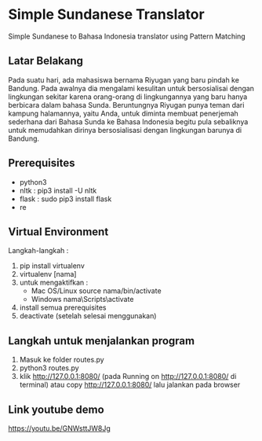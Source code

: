 # Simple Sundanese Translator
Simple Sundanese to Bahasa Indonesia translator using Pattern Matching

## Latar Belakang
Pada suatu hari, ada mahasiswa bernama Riyugan yang baru pindah ke Bandung. Pada awalnya dia mengalami kesulitan untuk bersosialisai dengan lingkungan sekitar karena orang-orang di lingkungannya yang baru hanya berbicara dalam bahasa Sunda. Beruntungnya Riyugan punya teman dari kampung halamannya, yaitu Anda, untuk diminta membuat penerjemah sederhana dari Bahasa Sunda ke Bahasa Indonesia begitu pula sebaliknya untuk memudahkan dirinya bersosialisasi dengan lingkungan barunya di Bandung.

## Prerequisites
- python3
- nltk : pip3 install -U nltk
- flask : sudo pip3 install flask
- re

## Virtual Environment
Langkah-langkah :
1. pip install virtualenv
2. virtualenv [nama] 
3. untuk mengaktifkan :
    - Mac OS/Linux
    source nama/bin/activate
    - Windows 
    nama\Scripts\activate
4. install semua prerequisites
5. deactivate  (setelah selesai menggunakan)

## Langkah untuk menjalankan program 
1. Masuk ke folder routes.py 
2. python3 routes.py
3. klik http://127.0.0.1:8080/ (pada Running on http://127.0.0.1:8080/ di terminal) atau copy http://127.0.0.1:8080/ lalu jalankan pada browser

## Link youtube demo
https://youtu.be/GNWsttJW8Jg